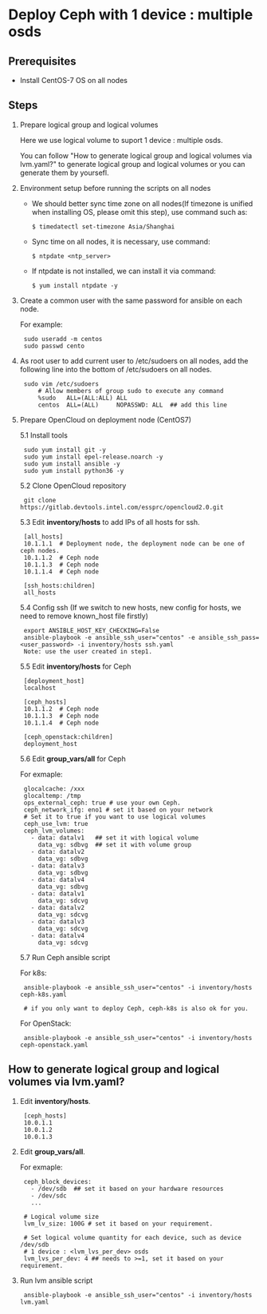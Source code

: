 # Deploy Ceph with 1 device : multiple osds

## Prerequisites
- Install CentOS-7 OS on all nodes

## Steps 
1. Prepare logical group and logical volumes

    Here we use logical volume to suport 1 device : multiple osds.

    You can follow "How to generate logical group and logical volumes via lvm.yaml?" to generate logical group and logical volumes or you can generate them by yoursefl.

2. Environment setup before running the scripts on all nodes

    - We should better sync time zone on all nodes(If timezone is unified when installing OS, please omit this step), use command such as:

	    `$ timedatectl set-timezone Asia/Shanghai`
    - Sync time on all nodes, it is necessary, use command:
	
	    `$ ntpdate <ntp_server>`
    - If ntpdate is not installed, we can install it via command:
	
	    `$ yum install ntpdate -y` 

3. Create a common user with the same password for ansible on each node.
    
    For example:

        sudo useradd -m centos
        sudo passwd cento

4. As root user to add current user to /etc/sudoers on all nodes, add the following line into the bottom of /etc/sudoers on all nodes.

        sudo vim /etc/sudoers
            # Allow members of group sudo to execute any command
            %sudo   ALL=(ALL:ALL) ALL
            centos  ALL=(ALL)     NOPASSWD: ALL  ## add this line

5. Prepare OpenCloud on deployment node (CentOS7)

    5.1 Install tools

        sudo yum install git -y
        sudo yum install epel-release.noarch -y
        sudo yum install ansible -y
        sudo yum install python36 -y

    5.2 Clone OpenCloud repository

        git clone https://gitlab.devtools.intel.com/essprc/opencloud2.0.git

    5.3 Edit **inventory/hosts** to add IPs of all hosts for ssh.

        [all_hosts]
	    10.1.1.1  # Deployment node, the deployment node can be one of ceph nodes.
	    10.1.1.2  # Ceph node
	    10.1.1.3  # Ceph node
	    10.1.1.4  # Ceph node

        [ssh_hosts:children]
        all_hosts

    5.4 Config ssh (If we switch to new hosts, new config for hosts, we need to remove known_host file firstly)

        export ANSIBLE_HOST_KEY_CHECKING=False
        ansible-playbook -e ansible_ssh_user="centos" -e ansible_ssh_pass=<user_password> -i inventory/hosts ssh.yaml
        Note: use the user created in step1.
    
    5.5 Edit **inventory/hosts** for Ceph

        [deployment_host]
        localhost

        [ceph_hosts]
	    10.1.1.2  # Ceph node
	    10.1.1.3  # Ceph node
	    10.1.1.4  # Ceph node

        [ceph_openstack:children]
        deployment_host

    5.6 Edit **group_vars/all** for Ceph

    For exmaple:

        glocalcache: /xxx
        glocaltemp: /tmp
        ops_external_ceph: true # use your own Ceph.
        ceph_network_ifg: eno1 # set it based on your network
        # Set it to true if you want to use logical volumes
        ceph_use_lvm: true
        ceph_lvm_volumes: 
          - data: datalv1   ## set it with logical volume
            data_vg: sdbvg  ## set it with volume group
          - data: datalv2
            data_vg: sdbvg
          - data: datalv3
            data_vg: sdbvg
          - data: datalv4
            data_vg: sdbvg
          - data: datalv1
            data_vg: sdcvg
          - data: datalv2
            data_vg: sdcvg
          - data: datalv3
            data_vg: sdcvg
          - data: datalv4
            data_vg: sdcvg

    5.7 Run Ceph ansible script

    For k8s:

        ansible-playbook -e ansible_ssh_user="centos" -i inventory/hosts ceph-k8s.yaml

        # if you only want to deploy Ceph, ceph-k8s is also ok for you.
    
    For OpenStack:

        ansible-playbook -e ansible_ssh_user="centos" -i inventory/hosts ceph-openstack.yaml

## How to generate logical group and logical volumes via lvm.yaml?

1. Edit **inventory/hosts**.

        [ceph_hosts]
        10.0.1.1
        10.0.1.2
        10.0.1.3

2. Edit **group_vars/all**.

    For exmaple:

        ceph_block_devices:
          - /dev/sdb  ## set it based on your hardware resources
          - /dev/sdc
          ...

        # Logical volume size
        lvm_lv_size: 100G # set it based on your requirement.

        # Set logical volume quantity for each device, such as device /dev/sdb
        # 1 device : <lvm_lvs_per_dev> osds
        lvm_lvs_per_dev: 4 ## needs to >=1, set it based on your requirement. 

3. Run lvm ansible script

        ansible-playbook -e ansible_ssh_user="centos" -i inventory/hosts lvm.yaml

